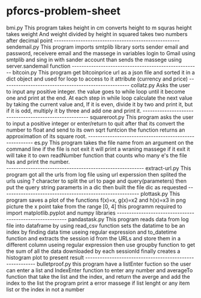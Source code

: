 # pforcs-problem-sheet
bmi.py
 This program takes height in cm 
 converts height to m
 squras height 
 takes weight
 And weight divided by height in squared
 takes two numbers after decimal point
        ----------------------------------------------------
sendemail.py
 This program imports smtplib library
 sorts sender email and password, receivere email and the massege in variables
 login to Gmail using smtplib and sing in with sander account
 than sends the massege using server.sandemail function
        -----------------------------------------------------
bitcoin.py
 This program get bitcoinprice url as a json file
  and sorted it in a dict object
  and used for loop to access to it attribute (currency and price)
        -----------------------------------------------------
collatz.py
 Asks the user to input any positive integer.
 the value goes to while loop until it become one and print at the end.
 At each step in while loop calculate the next value by taking the current value and,
 If it is even, divide it by two and print it,
 but if it is odd, multiply it by three and add one and print it.
        -------------------------------------------------------
squareroot.py
 This program asks the user to input a positive integer or enter/return to quit
 after that its convert the number to float and send to its own sqrt funtcion 
 the function returns an approximation of its square root.
        -------------------------------------------------------
es.py
 This program takes the file name from an argument on the command line 
 if the file is not exit it will print a wraning massege 
 if it exit it will take it to own readNumber function that counts who many e's the file has
 and print the number.   
       ---------------------------------------------------------
extract-url.py
 This program got all the urls from log file using url experssion
 then splited the urls using ? character to split the url to page and query(parameters) 
 then put the query string paramerts in a dic 
 then built the file dic as requested
       ---------------------------------------------------------
plottask.py
 This program saves a plot of the functions f(x)=x, g(x)=x2 and h(x)=x3 in png picture
 the x point take from the range [0, 4]
 this programm required to import matplotlib.pyplot and numpy libraries 
       ---------------------------------------------------------
pandastask.py
 This program reads data from log file into dataframe by using read_csv function 
 sets the datatime to be an index by finding data time useing regular expression and to_datetime function
 and extracts the session id from the URLs and store them in a different column useing regular expression
 then use groupby function to get the sum of all the data downloaded by each sessionId
 finally creates a histogram plot to present result
       ---------------------------------------------------------
bulletproof.py
 this program have a listEnter fuction so the user can enter a list
 and IndexEnter function to enter any number 
 and averageTo function that take the list and the index, 
 and return the averge and add the index to the list
 the program print a error massege if list lenght or any item list or the index in not a number